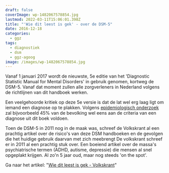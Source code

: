 ```yaml
---
draft: false
coverImage: wp-1482067578854.jpg
lastmod: 2022-03-11T15:06:01.398Z
title: "'Wie dit leest is gek' - over de DSM-5"
date: 2016-12-18
categories:
  - ggz
tags:
  - diagnostiek
  - dsm
  - ggz-agoog
image: /images/wp-1482067578854.jpg
---
```


Vanaf 1 januari 2017 wordt de nieuwste, 5e editie van het 'Diagnostic Statistic Manual for Mental Disorders' in gebruik genomen, kortweg de DSM-5. Vanaf dat moment zullen alle zorgverleners in Nederland volgens de richtlijnen van dit handboek werken.

Een veelgehoorde kritiek op deze 5e versie is dat de lat wel erg laag ligt om iemand een diagnose op te plakken. Volgens [epidemiologisch onderzoek](http://www.ggztotaal.nl/pg-29166-7-89824/pagina/dsm_5.html) zal bijvoorbeeld 45% van de bevolking wel eens aan de criteria van een diagnose uit dit boek voldoen.

Toen de DSM-5 in 2011 nog in de maak was, schreef de Volkskrant al een prachtig artikel over de risico's van deze DSM handboeken en de gevolgen die het huidige gebruik daarvan met zich meebrengt De volkskrant schreef er in 2011 al een prachtig stuk over. Een boeiend artikel over de massa's psychiatrische termen (ADHD, autisme, depressie) die mensen al snel opgeplakt krijgen. Al zo'n 5 jaar oud, maar nog steeds 'on the spot'.

Ga naar het artikel: "[Wie dit leest is gek - Volkskrant](https://12ft.io/proxy?q=https://www.volkskrant.nl/nieuws-achtergrond/wie-dit-leest-is-gek~b9cd8a4f)"
